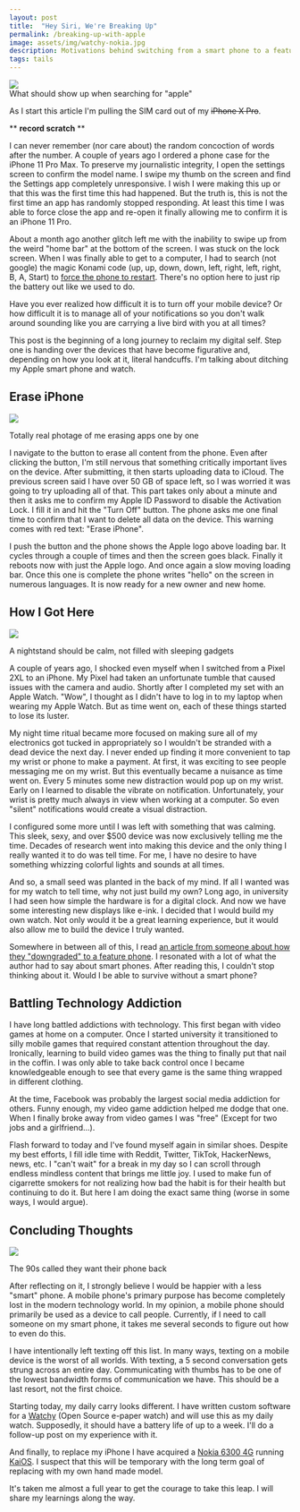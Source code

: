 ```yaml
---
layout: post
title:  "Hey Siri, We're Breaking Up"
permalink: /breaking-up-with-apple
image: assets/img/watchy-nokia.jpg
description: Motivations behind switching from a smart phone to a feature phone
tags: tails
---
```


<img src="/assets/img/apple.jpg"/>
<figcaption>What should show up when searching for "apple"</figcaption>

As I start this article I'm pulling the SIM card out of my ~~iPhone X Pro~~.

** **record scratch** **

I can never remember (nor care about) the random concoction of words after the number.  A couple of years ago I ordered a phone case for the iPhone 11 Pro Max. To preserve my journalistic integrity, I open the settings screen to confirm the model name.  I swipe my thumb on the screen and find the Settings app completely unresponsive.  I wish I were making this up or that this was the first time this had happened.  But the truth is, this is not the first time an app has randomly stopped responding.  At least this time I was able to force close the app and re-open it finally allowing me to confirm it is an iPhone 11 Pro. 

About a month ago another glitch left me with the inability to swipe up from the weird "home bar" at the bottom of the screen. I was stuck on the lock screen.  When I was finally able to get to a computer, I had to search (not google) the magic Konami code (up, up, down, down, left, right, left, right, B, A, Start) to [force the phone to restart](https://support.apple.com/en-ca/guide/iphone/iph8903c3ee6/ios). There's no option here to just rip the battery out like we used to do.  

Have you ever realized how difficult it is to turn off your mobile device? Or how difficult it is to manage all of your notifications so you don't walk around sounding like you are carrying a live bird with you at all times?

This post is the beginning of a long journey to reclaim my digital self.  Step one is handing over the devices that have become figurative and, depending on how you look at it, literal handcuffs.  I'm talking about ditching my Apple smart phone and watch.

## Erase iPhone

![](/assets/img/erasebook.jpg)
<figcaption>Totally real photage of me erasing apps one by one</figcaption>

I navigate to the button to erase all content from the phone.  Even after clicking the button, I'm still nervous that something critically important lives on the device.  After submitting, it then starts uploading data to iCloud.  The previous screen said I have over 50 GB of space left, so I was worried it was going to try uploading all of that.  This part takes only about a minute and then it asks me to confirm my Apple ID Password to disable the Activation Lock.  I fill it in and hit the "Turn Off" button.  The phone asks me one final time to confirm that I want to delete all data on the device.  This warning comes with red text: "Erase iPhone".  

I push the button and the phone shows the Apple logo above loading bar.  It cycles through a couple of times and then the screen goes black.  Finally it reboots now with just the Apple logo. And once again a slow moving loading bar.  Once this one is complete the phone writes "hello" on the screen in numerous languages.  It is now ready for a new owner and new home.

## How I Got Here

![](/assets/img/nightstand-electronics.jpg)
<figcaption>A nightstand should be calm, not filled with sleeping gadgets</figcaption>

A couple of years ago, I shocked even myself when I switched from a Pixel 2XL to an iPhone. My Pixel had taken an unfortunate tumble that caused issues with the camera and audio.  Shortly after I completed my set with an Apple Watch.  "Wow", I thought as I didn't have to log in to my laptop when wearing my Apple Watch.  But as time went on, each of these things started to lose its luster.  

My night time ritual became more focused on making sure all of my electronics got tucked in appropriately so I wouldn't be stranded with a dead device the next day.  I never ended up finding it more convenient to tap my wrist or phone to make a payment. At first, it was exciting to see people messaging me on my wrist.  But this eventually became a nuisance as time went on.  Every 5 minutes some new distraction would pop up on my wrist.  Early on I learned to disable the vibrate on notification.  Unfortunately, your wrist is pretty much always in view when working at a computer.  So even "silent" notifications would create a visual distraction.

I configured some more until I was left with something that was calming.  This sleek, sexy, and over $500 device was now exclusively telling me the time. Decades of research went into making this device and the only thing I really wanted it to do was tell time.  For me, I have no desire to have something whizzing colorful lights and sounds at all times.  

And so, a small seed was planted in the back of my mind. If all I wanted was for my watch to tell time, why not just build my own?  Long ago, in university I had seen how simple the hardware is for a digital clock.  And now we have some interesting new displays like e-ink.  I decided that I would build my own watch.  Not only would it be a great learning experience, but it would also allow me to build the device I truly wanted.

Somewhere in between all of this, I read [an article from someone about how they "downgraded" to a feature phone](https://artmatsak.com/post/first-three-months-with-nokia/). I resonated with a lot of what the author had to say about smart phones.  After reading this, I couldn't stop thinking about it. Would I be able to survive without a smart phone?

## Battling Technology Addiction

I have long battled addictions with technology. This first began with video games at home on a computer.  Once I started university it transitioned to silly mobile games that required constant attention throughout the day. Ironically, learning to build video games was the thing to finally put that nail in the coffin.  I was only able to take back control once I became knowledgeable enough to see that every game is the same thing wrapped in different clothing.

At the time, Facebook was probably the largest social media addiction for others.  Funny enough, my video game addiction helped me dodge that one.  When I finally broke away from video games I was "free" (Except for two jobs and a girlfriend...).

Flash forward to today and I've found myself again in similar shoes. Despite my best efforts, I fill idle time with Reddit, Twitter, TikTok, HackerNews, news, etc.  I "can't wait" for a break in my day so I can scroll through endless mindless content that brings me little joy.  I used to make fun of cigarrette smokers for not realizing how bad the habit is for their health but continuing to do it.  But here I am doing the exact same thing (worse in some ways, I would argue).

## Concluding Thoughts

![](/assets/img/watchy-nokia.jpg)
<figcaption>The 90s called they want their phone back</figcaption>

After reflecting on it, I strongly believe I would be happier with a less "smart" phone. A mobile phone's primary purpose has become completely lost in the modern technology world. In my opinion, a mobile phone should primarily be used as a device to call people.  Currently, if I need to call someone on my smart phone, it takes me several seconds to figure out how to even do this.  

I have intentionally left texting off this list. In many ways, texting on a mobile device is the worst of all worlds.  With texting, a 5 second conversation gets strung across an entire day. Communicating with thumbs has to be one of the lowest bandwidth forms of communication we have.  This should be a last resort, not the first choice. 

Starting today, my daily carry looks different.  I have written custom software for a [Watchy](https://watchy.sqfmi.com/) (Open Source e-paper watch) and will use this as my daily watch.  Supposedly, it should have a battery life of up to a week.  I'll do a follow-up post on my experience with it.

And finally, to replace my iPhone I have acquired a [Nokia 6300 4G](https://www.nokia.com/phones/en_us/nokia-6300-4g?sku=16LIOB11A03) running [KaiOS](https://www.kaiostech.com/). I suspect that this will be temporary with the long term goal of replacing with my own hand made model.

It's taken me almost a full year to get the courage to take this leap.  I will share my learnings along the way.